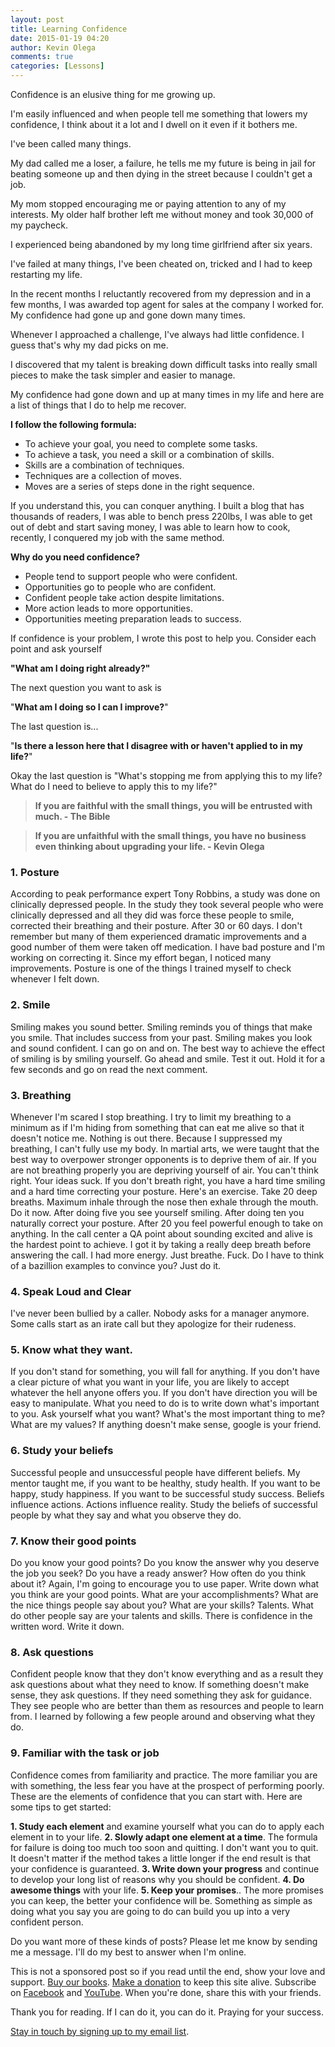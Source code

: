 ```yaml
---
layout: post
title: Learning Confidence
date: 2015-01-19 04:20
author: Kevin Olega
comments: true
categories: [Lessons]
---
```

Confidence is an elusive thing for me growing up. 

I'm easily influenced and when people tell me something that lowers my confidence, I think about it a lot and I dwell on it even if it bothers me. 

I've been called many things. 

My dad called me a loser, a failure, he tells me my future is being in jail for beating someone up and then dying in the street because I couldn't get a job. 

My mom stopped encouraging me or paying attention to any of my interests. My older half brother left me without money and took 30,000 of my paycheck. 

I experienced being abandoned by my long time girlfriend after six years. 

I've failed at many things, I've been cheated on, tricked and I had to keep restarting my life. 

In the recent months I reluctantly recovered from my depression and in a few months, I was awarded top agent for sales at the company I worked for. My confidence had gone up and gone down many times. 

Whenever I approached a challenge, I've always had little confidence. I guess that's why my dad picks on me. 

I discovered that my talent is breaking down difficult tasks into really small pieces to make the task simpler and easier to manage. 

My confidence had gone down and up at many times in my life and here are a list of things that I do to help me recover.

**I follow the following formula:** 

- To achieve your goal, you need to complete some tasks. 
- To achieve a task, you need a skill or a combination of skills. 
- Skills are a combination of techniques. 
- Techniques are a collection of moves. 
- Moves are a series of steps done in the right sequence. 

If you understand this, you can conquer anything. I built a blog that has thousands of readers, I was able to bench press 220lbs, I was able to get out of debt and start saving money, I was able to learn how to cook, recently, I conquered my job with the same method. 

**Why do you need confidence?** 

- People tend to support people who were confident. 
- Opportunities go to people who are confident. 
- Confident people take action despite limitations. 
- More action leads to more opportunities. 
- Opportunities meeting preparation leads to success. 

If confidence is your problem, I wrote this post to help you. Consider each point and ask yourself 

**"What am I doing right already?"** 

The next question you want to ask is 

"**What am I doing so I can I improve?**" 

The last question is...

"**Is there a lesson here that I disagree with or haven't applied to in my life?**" 

Okay the last question is "What's stopping me from applying this to my life? What do I need to believe to apply this to my life?"

> **If you are faithful with the small things, you will be entrusted with much. - The Bible** 

> **If you are unfaithful with the small things, you have no business even thinking about upgrading your life. - Kevin Olega**

### 1. Posture

According to peak performance expert Tony Robbins, a study was done on clinically depressed people. In the study they took several people who were clinically depressed and all they did was force these people to smile, corrected their breathing and their posture. After 30 or 60 days. I don't remember but many of them experienced dramatic improvements and a good number of them were taken off medication. I have bad posture and I'm working on correcting it. Since my effort began, I noticed many improvements. Posture is one of the things I trained myself to check whenever I felt down.

### 2. Smile

Smiling makes you sound better. Smiling reminds you of things that make you smile. That includes success from your past. Smiling makes you look and sound confident. I can go on and on. The best way to achieve the effect of smiling is by smiling yourself. Go ahead and smile. Test it out. Hold it for a few seconds and go on read the next comment.

### 3. Breathing

Whenever I'm scared I stop breathing. I try to limit my breathing to a minimum as if I'm hiding from something that can eat me alive so that it doesn't notice me. Nothing is out there. Because I suppressed my breathing, I can't fully use my body. In martial arts, we were taught that the best way to overpower stronger opponents is to deprive them of air. If you are not breathing properly you are depriving yourself of air. You can't think right. Your ideas suck. If you don't breath right, you have a hard time smiling and a hard time correcting your posture. Here's an exercise. Take 20 deep breaths. Maximum inhale through the nose then exhale through the mouth. Do it now. After doing five you see yourself smiling. After doing ten you naturally correct your posture. After 20 you feel powerful enough to take on anything. In the call center a QA point about sounding excited and alive is the hardest point to achieve. I got it by taking a really deep breath before answering the call. I had more energy. Just breathe. Fuck. Do I have to think of a bazillion examples to convince you? Just do it.

### 4. Speak Loud and Clear

I've never been bullied by a caller. Nobody asks for a manager anymore. Some calls start as an irate call but they apologize for their rudeness.

### 5. Know what they want.

If you don't stand for something, you will fall for anything. If you don't have a clear picture of what you want in your life, you are likely to accept whatever the hell anyone offers you. If you don't have direction you will be easy to manipulate. What you need to do is to write down what's important to you. Ask yourself what you want? What's the most important thing to me? What are my values? If anything doesn't make sense, google is your friend.

### 6. Study your beliefs

Successful people and unsuccessful people have different beliefs. My mentor taught me, if you want to be healthy, study health. If you want to be happy, study happiness. If you want to be successful study success. Beliefs influence actions. Actions influence reality. Study the beliefs of successful people by what they say and what you observe they do.

### 7. Know their good points

Do you know your good points? Do you know the answer why you deserve the job you seek? Do you have a ready answer? How often do you think about it? Again, I'm going to encourage you to use paper. Write down what you think are your good points. What are your accomplishments? What are the nice things people say about you? What are your skills? Talents. What do other people say are your talents and skills. There is confidence in the written word. Write it down.

### 8. Ask questions

Confident people know that they don't know everything and as a result they ask questions about what they need to know. If something doesn't make sense, they ask questions. If they need something they ask for guidance. They see people who are better than them as resources and people to learn from. I learned by following a few people around and observing what they do.

### 9\. Familiar with the task or job

Confidence comes from familiarity and practice. The more familiar you are with something, the less fear you have at the prospect of performing poorly. These are the elements of confidence that you can start with. Here are some tips to get started: 

**1. Study each element** and examine yourself what you can do to apply each element in to your life. 
**2. Slowly adapt one element at a time**. The formula for failure is doing too much too soon and quitting. I don't want you to quit. It doesn't matter if the method takes a little longer if the end result is that your confidence is guaranteed. 
**3. Write down your progress** and continue to develop your long list of reasons why you should be confident. 
**4. Do awesome things** with your life. 
**5. Keep your promises**.. The more promises you can keep, the better your confidence will be. Something as simple as doing what you say you are going to do can build you up into a very confident person. 

Do you want more of these kinds of posts? Please let me know by sending me a message. I'll do my best to answer when I'm online.

This is not a sponsored post so if you read until the end, show your love and support. [Buy our books](http://callcentertrainingtips.com/promos/).  [Make a donation](http://callcentertrainingtips.com/support/) to keep this site alive. Subscribe on [Facebook](https://www.facebook.com/callcentertrainingtips/) and [YouTube](https://www.youtube.com/channel/UCSRyiovg_InMdQAe7Fn0LtA). When you're done, share this with your friends. 

Thank you for reading. If I can do it, you can do it. Praying for your success.

[Stay in touch by signing up to my email list](http://eepurl.com/riFT1).

